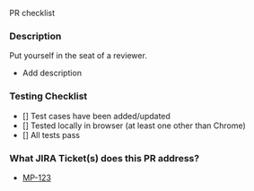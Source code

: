 PR checklist

### Description

Put yourself in the seat of a reviewer.

- Add description

### Testing Checklist

- [] Test cases have been added/updated
- [] Tested locally in browser (at least one other than Chrome)
- [] All tests pass

### What JIRA Ticket(s) does this PR address?

- [MP-123](https://cd95.atlassian.net/browse/MP-123)